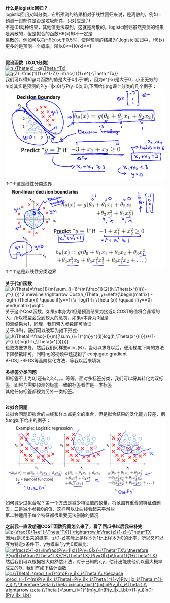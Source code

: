 **什么是logistic回归？**<br>
logistic回归又叫分类，它所预测的结果相对于线性回归来说，是离散的，例如：预测一封邮件是否是垃圾邮件，只对应是(1)<br>
不是(0)两种结果，其他值无法取到，这就是离散的。logistci回归虽然预测的结果是离散的，但是拟合的函数Hθ(x)却不一定是<br>
离散的，例如可以将Hθ(x)大于0.5时，使得预测的结果为1,logistci回归中，Hθ(x)更多的是预测一个概率，所以0<=Hθ(x)<=1<br>
<br>

**假设函数（以0,1分类）**<br>
<a href="https://www.codecogs.com/eqnedit.php?latex=h_\Theta(x)&space;=g(\Theta&space;^Tx)" target="_blank"><img src="https://latex.codecogs.com/gif.latex?h_\Theta(x)&space;=g(\Theta&space;^Tx)" title="h_\Theta(x) =g(\Theta ^Tx)" /></a>
<br>
<img src="https://latex.codecogs.com/gif.latex?g(Z)=\frac{1}{1&plus;e^{-Z}}=\frac{1}{1&plus;e^{-\Theta&space;^Tx}}" title="g(Z)=\frac{1}{1+e^{-Z}}=\frac{1}{1+e^{-\Theta ^Tx}}" />
<br>
我们可以得知g(z)函数的值是大于0小于1的，因为e^(-x)是大于0，小正无穷的<br>
h(x)其实是预测的P(y=1|x;θ)与P(y=0|x;θ),下面给出ng课上分类的几个例子：<br>
![image](https://github.com/yeeeex/black-hole/blob/master/%E5%90%B4%E6%81%A9%E8%BE%BE%E6%9C%BA%E5%99%A8%E5%AD%A6%E4%B9%A0/%E4%B8%80%E4%BA%9B%E5%85%AC%E5%BC%8F/%E7%BA%BF%E6%80%A7%E5%88%86%E7%B1%BB%E8%BE%B9%E7%95%8C.png)<br>
↑↑↑这是线性分类边界<br>
![image](https://github.com/yeeeex/black-hole/blob/master/%E5%90%B4%E6%81%A9%E8%BE%BE%E6%9C%BA%E5%99%A8%E5%AD%A6%E4%B9%A0/%E4%B8%80%E4%BA%9B%E5%85%AC%E5%BC%8F/%E9%9D%9E%E7%BA%BF%E6%80%A7%E5%88%86%E7%B1%BB%E8%BE%B9%E7%95%8C.png)<br>
↑↑↑这是非线性分类边界<br>
<br>
**关于代价函数**<br>
<img src="https://latex.codecogs.com/gif.latex?J(\Theta)=\frac{1}{m}\sum_{i=1}^{m}\frac{1}{2}(h_\Theta(x^{(i)})-y^{(i)})^2&space;\newline&space;\rightarrow&space;Cost(h_\Theta&space;,y)=\left\{\begin{matrix}&space;-log(h_\Theta(x))&space;\qquad&space;if(y==1)&space;\\&space;-log(1-h_\Theta&space;(x))&space;\qquad&space;if(y==0)&space;\end{matrix}\right." title="J(\Theta)=\frac{1}{m}\sum_{i=1}^{m}\frac{1}{2}(h_\Theta(x^{(i)})-y^{(i)})^2 \newline \rightarrow Cost(h_\Theta ,y)=\left\{\begin{matrix} -log(h_\Theta(x)) \qquad if(y==1) \\ -log(1-h_\Theta (x)) \qquad if(y==0) \end{matrix}\right." />
<br>
关于这个Cost函数，如果y本身为1但是预测结果为接近0,COST的值将会非常的大，所以模型会受到较大的惩罚，如果y本身为0但是<br>
预测结果为1，同理，我们带入参数即可验证<br>
关于J(Θ)，我们可以改写为如下形式:<br>
<img src="https://latex.codecogs.com/gif.latex?J(\Theta)=\frac{-1}{m}[\sum_{i=1}^{m}y^{(i)}log(h_\Theta(x^{(i)}))&plus;(1-y^{(i)})log(1-h_\Theta(x^{(i)}))]" title="J(\Theta)=\frac{-1}{m}[\sum_{i=1}^{m}y^{(i)}log(h_\Theta(x^{(i)}))+(1-y^{(i)})log(1-h_\Theta(x^{(i)}))]" />
<br>
也更方便求导，然后我们同样要min j(Θ)，当可以求导以后，便用梯度下降的方法下降参数即可，同时ng的视频中还提到了 conjugate gradient<br>
BFGS,L-BFGS等高阶优化方法，等我以后来填坑<br>
<br>
**多标签分类问题**<br>
即标签不止为0,1还有2,3,4。。。等等，面对多标签分类，我们可以将其转化为双标签，即将与需要预测的标签一致的标签看作是一类标签<br>
其他任何标签都视为另外一类标签。<br><br>

**过拟合问题**<br>
过拟合问题即拟合的曲线和样本点完全的重合，但是拟合结果的泛化能力较差，例如ng如下给出的例子：<br>
![image](https://github.com/yeeeex/black-hole/blob/master/%E5%90%B4%E6%81%A9%E8%BE%BE%E6%9C%BA%E5%99%A8%E5%AD%A6%E4%B9%A0/%E4%B8%80%E4%BA%9B%E5%85%AC%E5%BC%8F/%E8%BF%87%E6%8B%9F%E5%90%88%E4%BE%8B%E5%AD%90.png)<br>
如何减少过拟合呢？第一个方法是减少特征值的数量，将范围有重叠的特征值删去，二是减小参数θ的值，这样可以让曲线看起来平滑些<br>
第二种适用于每个特征都很重要无法删除的情况<br>

**之前我一直没想通COST函数究竟怎么来了，看了西瓜书以后我来补完**<br>
<a href="https://www.codecogs.com/eqnedit.php?latex=z=\frac{1}{1&plus;e^{-\Theta^TX}}&space;\rightarrow&space;ln\frac{z}{1-z}=\Theta^TX" target="_blank"><img src="https://latex.codecogs.com/gif.latex?z=\frac{1}{1&plus;e^{-\Theta^TX}}&space;\rightarrow&space;ln\frac{z}{1-z}=\Theta^TX" title="z=\frac{1}{1+e^{-\Theta^TX}} \rightarrow ln\frac{z}{1-z}=\Theta^TX" /></a>
<br>
因为z是求出来的概率，z/(1-z)实际上是样本为1比上样本为0的比率，所以又可以写为特定x条件下，y为概率与y为0概率比:<br>
<a href="https://www.codecogs.com/eqnedit.php?latex=ln\frac{z}{1-z}=ln\frac{P(y=1|x)}{P(y=0|x)}=\Theta^TX\\&space;\therefore&space;P(y=1|x)=\frac{\Theta^TX}{1&plus;\Theta^TX},P(y=0|x)=\frac{1}{1&plus;\Theta^TX}" target="_blank"><img src="https://latex.codecogs.com/gif.latex?ln\frac{z}{1-z}=ln\frac{P(y=1|x)}{P(y=0|x)}=\Theta^TX\\&space;\therefore&space;P(y=1|x)=\frac{\Theta^TX}{1&plus;\Theta^TX},P(y=0|x)=\frac{1}{1&plus;\Theta^TX}" title="ln\frac{z}{1-z}=ln\frac{P(y=1|x)}{P(y=0|x)}=\Theta^TX\\ \therefore P(y=1|x)=\frac{\Theta^TX}{1+\Theta^TX},P(y=0|x)=\frac{1}{1+\Theta^TX}" /></a>
<br>
然后我们可以根据极大似然估计法，对于已知的x,y，估计出能使他们以最大概率成立的Θ，我们有如下估计函数：
<a href="https://www.codecogs.com/eqnedit.php?latex=L(\Theta)=\prod_{i=1}^{m}P(y_i|x_i;\Theta&space;)\\&space;\because&space;\prod_{i=1}^{m}P(y_i|x_i;\Theta)=P(y_i|x_i;\Theta&space;)^{1-y}P(y_i|x_i;\Theta&space;)^{1-y_i}&space;\\&space;\therefore&space;\zeta&space;(\Theta&space;)=\sum_{i=1}^{m}lnP(y_i|x_i;\Theta&space;)&space;\\&space;\rightarrow&space;\zeta&space;(\Theta&space;)=\sum_{i=1}^{m}y_iln(P(y_i|x_i,b))&plus;(1-y_i)ln(1-(P(y_i|x_i,b))" target="_blank"><img src="https://latex.codecogs.com/gif.latex?L(\Theta)=\prod_{i=1}^{m}P(y_i|x_i;\Theta&space;)\\&space;\because&space;\prod_{i=1}^{m}P(y_i|x_i;\Theta)=P(y_i|x_i;\Theta&space;)^{1-y}P(y_i|x_i;\Theta&space;)^{1-y_i}&space;\\&space;\therefore&space;\zeta&space;(\Theta&space;)=\sum_{i=1}^{m}lnP(y_i|x_i;\Theta&space;)&space;\\&space;\rightarrow&space;\zeta&space;(\Theta&space;)=\sum_{i=1}^{m}y_iln(P(y_i|x_i,b))&plus;(1-y_i)ln(1-(P(y_i|x_i,b))" title="L(\Theta)=\prod_{i=1}^{m}P(y_i|x_i;\Theta )\\ \because \prod_{i=1}^{m}P(y_i|x_i;\Theta)=P(y_i|x_i;\Theta )^{1-y}P(y_i|x_i;\Theta )^{1-y_i} \\ \therefore \zeta (\Theta )=\sum_{i=1}^{m}lnP(y_i|x_i;\Theta ) \\ \rightarrow \zeta (\Theta )=\sum_{i=1}^{m}y_iln(P(y_i|x_i,b))+(1-y_i)ln(1-(P(y_i|x_i,b))" /></a>


